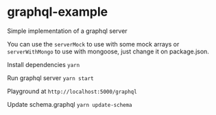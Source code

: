 # graphql-example
Simple implementation of a graphql server

You can use the `serverMock` to use with some mock arrays or `serverWithMongo` to use with mongoose, just change it on package.json.

Install dependencies
`yarn`

Run graphql server
`yarn start`

Playground at
`http://localhost:5000/graphql`

Update schema.graphql
`yarn update-schema` 
